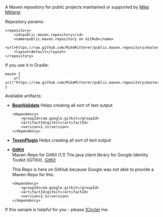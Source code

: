 A Maven repository for public projects maintained or supported by [Mike Mitterer](http://www.mikemitterer.at)

Repository params:

    <repository>
        <id>public.maven.repository</id>
        <name>public.maven.repository on GitHub</name>
        <url>https://raw.github.com/MikeMitterer/public.maven.repository/master</url>
        <layout>default</layout>
    </repository>

If you use it in Gradle:

	maven {
		url uri("https://raw.github.com/MikeMitterer/public.maven.repository/master")
	}

Avaliable artifacts:

*	**[BeanValidate](https://github.com/MikeMitterer/gradle-texen-plugin)** 
	Helps creating all sort of text output
	
	    <dependency>
	        <groupId>com.google.gitkit</groupId>
	        <artifactId>gitkit</artifactId>
	        <version>1.1</version>
	    </dependency>
	    	
*	**[TexenPlugin](https://github.com/MikeMitterer/gradle-texen-plugin)** 
	Helps creating all sort of text output
	  
*	**[GitKit](https://github.com/MikeMitterer/public.maven.repository)**   
	Maven-Repo for GitKit (1.1) The java client library for Google Identity Toolkit (GITKit).
	[GitKit](http://code.google.com/p/gitkit-java-client-library/)
	
	This Repo is here on GitHub because Google was not able to provide a Maven-Repo for this.

	    <dependency>
	        <groupId>com.google.gitkit</groupId>
	        <artifactId>gitkit</artifactId>
	        <version>1.1</version>
	    </dependency>
	
If this sample is helpful for you - please [(Circle)](http://gplus.mikemitterer.at/) me.